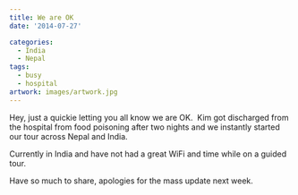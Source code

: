 ```yaml
---
title: We are OK
date: '2014-07-27'

categories:
  - India
  - Nepal
tags:
  - busy
  - hospital
artwork: images/artwork.jpg
---
```


Hey, just a quickie letting you all know we are OK.  Kim got discharged from the hospital from food poisoning after two nights and we instantly started our tour across Nepal and India.

Currently in India and have not had a great WiFi and time while on a guided tour.

Have so much to share, apologies for the mass update next week.
